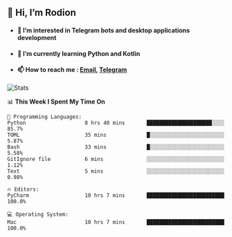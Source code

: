 ## 👋 Hi, I’m Rodion
- #### 👀 I’m interested in Telegram bots and desktop applications development
- #### 🌱 I’m currently learning Python and Kotlin
- #### 📫 How to reach me : [Email](mailto:me@lavn.ml), [Telegram](https://t.me/fast_geek)

![Stats](https://github-readme-stats.vercel.app/api?username=fast-geek&show_icons=true&theme=github_dark&hide_border=true&hide=issues&count_private=true&layout=compact)


<!--START_SECTION:waka-->
📊 **This Week I Spent My Time On** 

```text
💬 Programming Languages: 
Python                   8 hrs 40 mins       █████████████████████░░░░   85.7% 
TOML                     35 mins             █░░░░░░░░░░░░░░░░░░░░░░░░   5.87% 
Bash                     33 mins             █░░░░░░░░░░░░░░░░░░░░░░░░   5.58% 
GitIgnore file           6 mins              ░░░░░░░░░░░░░░░░░░░░░░░░░   1.12% 
Text                     5 mins              ░░░░░░░░░░░░░░░░░░░░░░░░░   0.98%

🔥 Editors: 
PyCharm                  10 hrs 7 mins       █████████████████████████   100.0%

💻 Operating System: 
Mac                      10 hrs 7 mins       █████████████████████████   100.0%

```


<!--END_SECTION:waka-->
